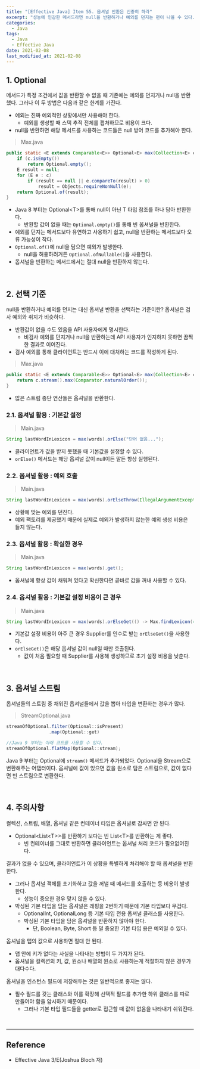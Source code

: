 ```yaml
---
title: "[Effective Java] Item 55. 옵셔널 반환은 신중히 하라"
excerpt: "성능에 민감한 메서드라면 null을 반환하거나 예외를 던지는 편이 나을 수 있다."
categories:
  - Java
tags:
  - Java
  - Effective Java
date: 2021-02-08
last_modified_at: 2021-02-08
---
```


## 1. Optional

메서드가 특정 조건에서 값을 반환할 수 없을 때 기존에는 예외를 던지거나 null을 반환했다. 그러나 이 두 방법은 다음과 같은 한계를 가진다.

* 예외는 진짜 예외적인 상황에서만 사용해야 한다.
  * 예외를 생성할 때 스택 추적 전체를 캡처하므로 비용이 크다.
* null을 반환하면 해당 메서드를 사용하는 코드들은 null 방어 코드를 추가해야 한다.

> Max.java

```java
public static <E extends Comparable<E>> Optional<E> max(Collection<E> c) {
    if (c.isEmpty())
        return Optional.empty();
    E result = null;
    for (E e : c)
        if (result == null || e.compareTo(result) > 0)
            result = Objects.requireNonNull(e);
    return Optional.of(result);
}
```

* Java 8 부터는 Optional\<T\>를 통해 null이 아닌 T 타입 참조를 하나 담아 반환한다.
  * 반환할 값이 없을 때는 ``Optional.empty()``를 통해 빈 옵셔널을 반환한다.
* 예외를 던지는 메서드보다 유연하고 사용하기 쉽고, null을 반환하는 메서드보다 오류 가능성이 작다.
* ``Optional.of()``에 null을 담으면 예외가 발생한다.
  * null을 허용하려거든 ``Optional.ofNullable()``을 사용한다.
* 옵셔널을 반환하는 메서드에서는 절대 null을 반환하지 않는다.

<br>

## 2. 선택 기준

null을 반환하거나 예외를 던지는 대신 옵셔널 반환을 선택하는 기준이란? 옵셔널은 검사 예외와 취지가 비슷하다.

* 반환값이 없을 수도 있음을 API 사용자에게 명시한다.
  * 비검사 예외를 던지거나 null을 반환하는데 API 사용자가 인지하지 못하면 끔찍한 결과로 이어진다.
* 검사 예외를 통해 클라이언트는 반드시 이에 대처하는 코드를 작성하게 된다.

> Max.java

```java
public static <E extends Comparable<E>> Optional<E> max(Collection<E> c) {
    return c.stream().max(Comparator.naturalOrder());
}
```

* 많은 스트림 종단 연산들은 옵셔널을 반환한다.

### 2.1. 옵셔널 활용 : 기본값 설정

> Main.java

```java
String lastWordInLexicon = max(words).orElse("단어 없음...");
```

* 클라이언트가 값을 받지 못했을 때 기본값을 설정할 수 있다.
* ``orElse()`` 메서드는 해당 옵셔널 값이 null이든 말든 항상 실행된다.

### 2.2. 옵셔널 활용 : 예외 호출

> Main.java

```java
String lastWordInLexicon = max(words).orElseThrow(IllegalArgumentException::new);
```

* 상황에 맞는 예외를 던진다.
* 예외 팩토리를 제공했기 때문에 실제로 예외가 발생하지 않는한 예외 생성 비용은 들지 않는다.

### 2.3. 옵셔널 활용 : 확실한 경우

> Main.java

```java
String lastWordInLexicon = max(words).get();
```

* 옵셔널에 항상 값이 채워져 있다고 확신한다면 곧바로 값을 꺼내 사용할 수 있다.

### 2.4. 옵셔널 활용 : 기본값 설정 비용이 큰 경우

> Main.java

```java
String lastWordInLexicon = max(words).orElseGet(() -> Max.findLexicon(42));
```

* 기본값 설정 비용이 아주 큰 경우 Supplier를 인수로 받는 ``orElseGet()``을 사용한다.
* ``orElseGet()``은 해당 옵셔널 값이 null일 때만 호출된다.
  * 값이 처음 필요할 때 Supplier를 사용해 생성하므로 초기 설정 비용을 낮춘다.

<br>

## 3. 옵셔널 스트림

옵셔널들의 스트림 중 채워진 옵셔널들에서 값을 뽑아 타입을 변환하는 경우가 많다.

> StreamOptional.java

```java
streamOfOptional.filter(Optional::isPresent)
                .map(Optional::get)

//Java 9 부터는 아래 코드를 사용할 수 있다.
streamOfOptional.flatMap(Optional::stream);
```

Java 9 부터는 Optional에 ``stream()`` 메서드가 추가되었다. Optional을 Stream으로 변환해주는 어댑터이다. 옵셔널에 값이 있으면 값을 원소로 담은 스트림으로, 값이 없다면 빈 스트림으로 변환한다.

<br>

## 4. 주의사항

컬렉션, 스트림, 배열, 옵셔널 같은 컨테이너 타입은 옵셔널로 감싸면 안 된다.

* Optional\<List\<T\>\>를 반환하기 보다는 빈 List\<T\>를 반환하는 게 좋다.
  * 빈 컨테이너를 그대로 반환하면 클라이언트는 옵셔널 처리 코드가 필요없어진다.

결과가 없을 수 있으며, 클라이언트가 이 상황을 특별하게 처리해야 할 때 옵셔널을 반환한다.

* 그러나 옵셔널 객체를 초기화하고 값을 꺼낼 때 메서드를 호출하는 등 비용이 발생한다.
  * 성능이 중요한 경우 맞지 않을 수 있다.
* 박싱된 기본 타입을 답는 옵셔널은 래핑을 2번하기 때문에 기본 타입보다 무겁다.
  * OptionalInt, OptionalLong 등 기본 타입 전용 옵셔널 클래스를 사용한다.
  * 박싱된 기본 타입을 담은 옵셔널을 반환하지 않아야 한다.
    * 단, Boolean, Byte, Short 등 덜 중요한 기본 타입 용은 예외일 수 있다.

옵셔널을 맵의 값으로 사용하면 절대 안 된다.

* 맵 안에 키가 없다는 사실을 나타내는 방법이 두 가지가 된다.
* 옵셔널을 컬렉션의 키, 값, 원소나 배열의 원소로 사용하는게 적절하지 않은 경우가 대다수다.

옵셔널을 인스턴스 필드에 저장해두는 것은 일반적으로 좋지는 않다.

* 필수 필드를 갖는 클래스와 이를 확장해 선택적 필드를 추가한 하위 클래스를 따로 만들어야 함을 암시하기 때문이다.
  * 그러나 기본 타입 필드들을 getter로 접근할 때 값이 없음을 나타내기 쉬워진다.

<br>

---

## Reference

* Effective Java 3/E(Joshua Bloch 저)
